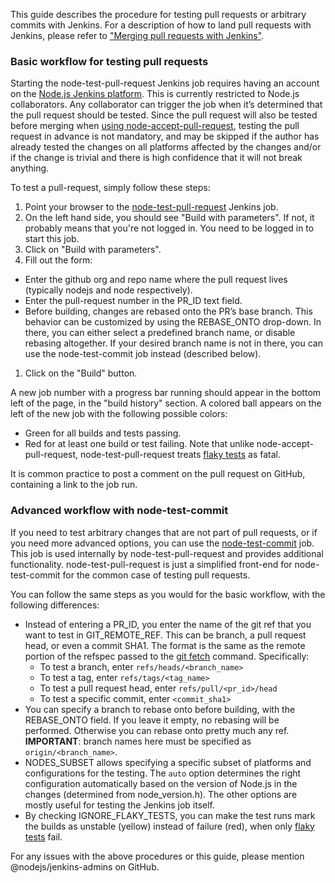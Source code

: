 This guide describes the procedure for testing pull requests or arbitrary commits with Jenkins. For a description of how to land pull requests with Jenkins, please refer to ["Merging pull requests with Jenkins"]( https://github.com/nodejs/node/wiki/Merging-pull-requests-with-Jenkins).

### Basic workflow for testing pull requests
Starting the node-test-pull-request Jenkins job requires having an account on the [Node.js Jenkins platform](https://ci.nodejs.org/). This is currently restricted to Node.js collaborators. 
Any collaborator can trigger the job when it’s determined that the pull request should be tested. Since the pull request will also be tested before merging when [using node-accept-pull-request](https://github.com/nodejs/node/wiki/Merging-pull-requests-with-Jenkins), testing the pull request in advance is not mandatory, and may be skipped if the author has already tested the changes on all platforms affected by the changes and/or if the change is trivial and there is high confidence that it will not break anything.

To test a pull-request, simply follow these steps:

1. Point your browser to the [node-test-pull-request](https://ci.nodejs.org/job/node-test-pull-request/) Jenkins job.
1. On the left hand side, you should see "Build with parameters". If not, it probably means that you're not logged in. You need to be logged in to start this job.
1. Click on "Build with parameters".
1. Fill out the form:
  * Enter the github org and repo name where the pull request lives (typically nodejs and node respectively).
  * Enter the pull-request number in the PR_ID text field. 
  * Before building, changes are rebased onto the PR’s base branch. This behavior can be customized by using the REBASE_ONTO drop-down. In there, you can either select a predefined branch name, or disable rebasing altogether. If your desired branch name is not in there, you can use the node-test-commit job instead (described below).
1. Click on the "Build" button.

A new job number with a progress bar running should appear in the bottom left of the page, in the "build history" section. A colored ball appears on the left of the new job with the following possible colors:
* Green for all builds and tests passing.
* Red for at least one build or test failing. Note that unlike node-accept-pull-request, node-test-pull-request treats [flaky tests](https://github.com/nodejs/node/wiki/Flaky-tests) as fatal.

It is common practice to post a comment on the pull request on GitHub, containing a link to the job run.

### Advanced workflow with node-test-commit
If you need to test arbitrary changes that are not part of pull requests, or if you need more advanced options, you can use the [node-test-commit](https://ci.nodejs.org/job/node-test-commit/) job. This job is used internally by node-test-pull-request and provides additional functionality. node-test-pull-request is just a simplified front-end for node-test-commit for the common case of testing pull requests.

You can follow the same steps as you would for the basic workflow, with the following differences:
* Instead of entering a PR_ID, you enter the name of the git ref that you want to test in GIT_REMOTE_REF. This can be branch, a pull request head, or even a commit SHA1. The format is the same as the remote portion of the refspec passed to the [git fetch](http://git-scm.com/docs/git-fetch) command. Specifically:
  * To test a branch, enter `refs/heads/<branch_name>`
  * To test a tag, enter `refs/tags/<tag_name>`
  * To test a pull request head, enter `refs/pull/<pr_id>/head`
  * To test a specific commit, enter `<commit_sha1>`
* You can specify a branch to rebase onto before building, with the REBASE_ONTO field. If you leave it empty, no rebasing will be performed. Otherwise you can rebase onto pretty much any ref. **IMPORTANT**: branch names here must be specified as `origin/<branch_name>`.
* NODES_SUBSET allows specifying a specific subset of platforms and configurations for the testing. The `auto` option determines the right configuration automatically based on the version of Node.js in the changes (determined from node_version.h). The other options are mostly useful for testing the Jenkins job itself.
* By checking IGNORE_FLAKY_TESTS, you can make the test runs mark the builds as unstable (yellow) instead of failure (red), when only [flaky tests](https://github.com/nodejs/node/wiki/Flaky-tests) fail.

For any issues with the above procedures or this guide, please mention @nodejs/jenkins-admins on GitHub.